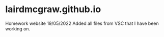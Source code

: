 # lairdmcgraw.github.io
Homework website
19/05/2022 Added all files from VSC that I have been working on.
